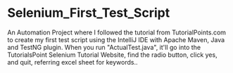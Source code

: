 # Selenium_First_Test_Script
An Automation Project where I followed the tutorial from TutorialPoints.com to create my first test script using the IntelliJ IDE with Apache Maven, Java and TestNG plugin. When you run "ActualTest.java", it'll go into the TutorialsPoint Selenium Tutorial Website, find the radio button, click yes, and quit, referring excel sheet for keywords..
